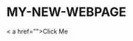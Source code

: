# MY-NEW-WEBPAGE

< a href="[](https://christopermeneses.github.io/MY-NEW-WEBPAGE/)">Click Me </a>

